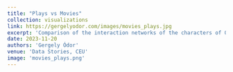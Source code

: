 ```yaml
---
title: "Plays vs Movies"
collection: visualizations
link: https://gergelyodor.com/images/movies_plays.jpg
excerpt: 'Comparison of the interaction networks of the characters of Oscar-winning movies and Nobel-winning plays.'
date: 2023-11-20
authors: 'Gergely Ódor'
venue: 'Data Stories, CEU'
image: 'movies_plays.png'
---
```


